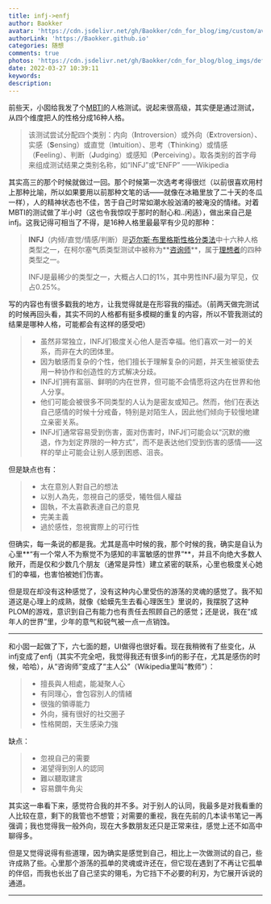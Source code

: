 ```yaml
---
title: infj->enfj
author: Baokker
avatar: 'https://cdn.jsdelivr.net/gh/Baokker/cdn_for_blog/img/custom/avatar.jpg'
authorLink: 'https://Baokker.github.io'
categories: 随想
comments: true
photos: 'https://cdn.jsdelivr.net/gh/Baokker/cdn_for_blog/blog_imgs/defaultImages.jpg'
date: 2022-03-27 10:39:11
keywords:
description:
---
```



前些天，小囡给我发了个[MBTI](https://www.16personalities.com/ch)的人格测试。说起来很高级，其实便是通过测试，从四个维度把人的性格分成16种人格。

>  该测试尝试分配四个类别：内向（**I**ntroversion）或外向（**E**xtroversion）、实感（**S**ensing）或直觉（I**n**tuition）、思考（**T**hinking）或情感（**F**eeling）、判断（**J**udging）或感知（**P**erceiving）。取各类别的首字母来组成测试结果之类别名称，如“INFJ”或“ENFP” ——Wikipedia

其实高三的那个时候就做过一回。那个时候第一次选考考得很烂（以前很喜欢用村上那种比喻，所以如果要用以前那种文笔的话——就像在冰箱里放了二十天的冬瓜一样），人的精神状态也不佳，苦于自己时常如潮水般汹涌的被淹没的情绪。对着MBTI的测试做了半小时（这也令我惊叹于那时的耐心和..闲适），做出来自己是infj。这我记得可相当了不得，是16种人格里最最罕有少见的那种：

> **INFJ**（内倾/直觉/情感/判断）是[迈尔斯·布里格斯性格分类法](https://zh.wikipedia.org/wiki/迈尔斯·布里格斯性格分类法)中十六种人格类型之一，在柯尔塞气质类型测试中被称为**[咨询师](https://zh.wikipedia.org/w/index.php?title=咨询师_(角色变异)&action=edit&redlink=1)**，属于[理想者](https://zh.wikipedia.org/wiki/理想者_(气质类型))的四种类型之一。
>
> INFJ是最稀少的类型之一，大概占人口的1%，其中男性INFJ最为罕见，仅占0.25%。

写的内容也有很多戳我的地方，让我觉得就是在形容我的描述。（前两天做完测试的时候再回头看，其实不同的人格都有挺多模糊的重复的内容，所以不管我测试的结果是哪种人格，可能都会有这样的感受吧）

> - 虽然非常独立，INFJ们极度关心他人是否幸福。他们喜欢一对一的关系，而非在大的团体里。
> - 因为敏感而复杂的个性，他们擅长于理解复杂的问题，并天生被驱使去用一种协作和创造性的方式解决分歧。
> - INFJ们拥有富丽、鲜明的内在世界，但可能不会情愿将这内在世界和他人分享。
> - 他们可能会被很多不同类型的人认为是密友或知己。然而，他们在表达自己感情的时候十分戒备，特别是对陌生人，因此他们倾向于较慢地建立亲密关系。
> - INFJ们通常容易受到伤害，面对伤害时，INFJ们可能会以“沉默的撤退，作为划定界限的一种方式”，而不是表达他们受到伤害的感情——这样的举止可能会让别人感到困惑、沮丧。

但是缺点也有：

> - 太在意別人對自己的想法
> - 以別人為先，忽視自己的感受，犧牲個人權益
> - 固執，不太喜歡表達自己的意見
> - 完美主義
> - 過於感性，忽視實際上的可行性

但确实，每一条说的都是我。尤其是高中时候的我，那个时候的我，确实是自认为心里**“有一个常人不为察觉不为感知的丰富敏感的世界”**，并且不向绝大多数人敞开，而是仅和少数几个朋友（通常是异性）建立紧密的联系，心里也极度关心她们的幸福，也害怕被她们伤害。

但是现在却没有这种感觉了，没有这种内心里受伤的游荡的灵魂的感觉了。我不知道这是心理上的成熟，就像《蛤蟆先生去看心理医生》里说的，我摆脱了这种PLOM的游戏，意识到自己有能力也有责任去照顾自己的感觉；还是说，我在“成年人的世界”里，少年的意气和锐气被一点一点销蚀。

---

和小囡一起做了下，六七面的题，UI做得也很好看。现在我稍微有了些变化，从infj变成了enfj（其实不完全吧，我觉得我还有很多infj的影子在，尤其是感伤的时候，哈哈），从“咨询师”变成了“主人公”（Wikipedia里叫“教师”）：

> - 擅長與人相處，能凝聚人心
> - 有同理心，會包容別人的情緒
> - 很強的領導能力
> - 外向，擁有很好的社交圈子
> - 性格開朗，天生感染力強

缺点：

> - 忽視自己的需要
> - 渴望得到別人的認同
> - 難以聽取建言
> - 容易鑽牛角尖

其实这一串看下来，感觉符合我的并不多。对于别人的认同，我最多是对我看重的人比较在意，剩下的我管也不想管；对需要的重视，我在先前的几本读书笔记一再强调；我也觉得我一般外向，现在大多数朋友还只是正常来往，感觉上还不如高中聊得多。

但是又觉得说得有些道理，因为确实是感觉到自己，相比上一次做测试的自己，些许成熟了些。心里那个游荡的孤单的灵魂或许还在，但它现在遇到了不再让它孤单的伴侣，而我也长出了自己坚实的翎毛，为它挡下不必要的利刃，为它展开诉说的通道。

---

